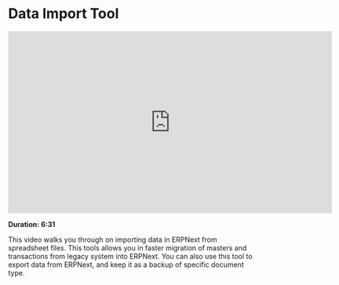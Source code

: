 # Data Import Tool

<iframe width="660" height="371" src="https://www.youtube.com/embed/Ta2Xx3QoK3E" frameborder="0" allowfullscreen></iframe>

**Duration: 6:31**

This video walks you through on importing data in ERPNext from spreadsheet files. This tools allows you in faster migration of masters and transactions from legacy system into ERPNext. You can also use this tool to export data from ERPNext, and keep it as a backup of specific document type.
